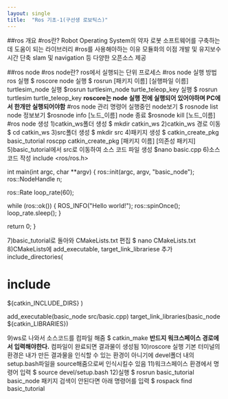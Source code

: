 ```yaml
---
layout: single
title:  "Ros 기초-1(구선생 로보틱스)"
---
```

##ros 개요
#ros란?
Robot Operating System의 약자
로봇 소프트웨어를 구축하는데 도움이 되는 라이브러리
#ros를 사용해아하는 이유
모듈화의 이점
개발 및 유지보수 시간 단축
slam 및 navigation 등 다양한 오픈소스 제공

##ros node
#ros node란?
ros에서 실행되는 단위 프로세스
#ros node 실행 방법
ros 실행
$ roscore
node 실행
$ rosrun [패키지 이름] [실행파일 이름]
turtlesim_node 실행
$rosrun turtlesim_node
turtle_teleop_key 실행
$ rosrun turtlesim turtle_teleop_key
**roscore는 node 실행 전에 실행되어 있어야하며 PC에서 한개만 실행되어야함**
#ros node 관리 명령어
실행중인 node보기
$ rosnode list
node 정보보기
$rosnode info [노드_이름]
node 종료
$rosnode kill [노드_이름]
#ros node 생성
1)catkin_ws폴더 생성
$ mkdir catkin_ws
2)catkin_ws 경로 이동
$ cd catkin_ws
3)src폴더 생성
$ mkdir src
4)패키지 생성
$ catkin_create_pkg basic_tutorial roscpp
catkin_create_pkg [패키지 이름] [의존성 패키지]
5)basic_tutorial에서 src로 이동하여 소스 코드 파일 생성
$nano basic.cpp
6)소스 코드 작성
include <ros/ros.h>

int main(int argc, char **argv)
{
  ros::init(argc, argv, "basic_node");
  ros::NodeHandle n;

  ros::Rate loop_rate(60);

  while (ros::ok())
  {
    ROS_INFO("Hello world!");
    ros::spinOnce();
    loop_rate.sleep();
  }

  return 0;
}

7)basic_tutorial로 돌아와 CMakeLists.txt 편집
$ nano CMakeLists.txt
8)CMakeLists에 add_executable, target_link_librariese 추가
include_directories(
# include
  ${catkin_INCLUDE_DIRS}
)

add_executable(basic_node src/basic.cpp)
target_link_libraries(basic_node ${catkin_LIBRARIES})

9)ws로 나와서 소스코드를 컴파일 해줌
$ catkin_make
**반드지 워크스페이스 경로에서 입력해야한다.**
컴파일이 완료되면 결과물이 생성됨
10)roscore 실행
기본 터미널의 환경은 내가 만든 결과물을 인식할 수 있는 환경이 아니기에 devel폴더 내의 setup.bash파일을 source해줌으로써 인식시킬수 있음
11)워크스페이스 환경에서 명령어 입력
$ source devel/setup.bash
12)실행
$ rosrun basic_tutorial basic_node
패키지 검색이 안된다면 아래 명령어를 입력
$ rospack find basic_tutorial
